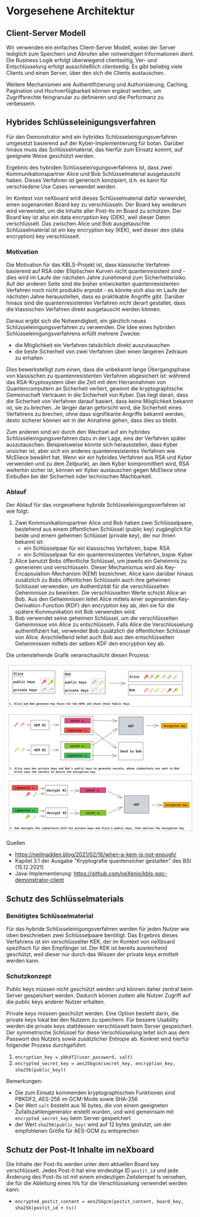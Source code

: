# Vorgesehene Architektur

## Client-Server Modell

Wir verwenden ein einfaches Client-Server Modell, wobei der Server lediglich zum Speichern und Abrufen aller notwendigen
Informationen dient. Die Business Logik erfolgt überwiegend clientseitig, Ver- und Entschlüsselung erfolgt ausschließlich
clientseitig. Es gibt beliebig viele Clients und einen Server, über den sich die Clients austauschen.

Weitere Mechanismen wie Authentifizierung und Authorisierung, Caching, Pagination und Hochverfügbarkeit können ergänzt
werden, um Zugriffsrechte feingranular zu definieren und die Performanz zu verbessern.

## Hybrides Schlüsseleinigungsverfahren

Für den Demonstrator wird ein hybrides Schlüsseleinigungsverfahren umgesetzt basierend auf der Kyber-Implementierung für
botan. Darüber hinaus muss das Schlüsselmaterial, das hierfür zum Einsatz kommt, auf geeignete Weise geschützt werden.

Ergebnis des hybriden Schlüsseleinigungsverfahrens ist, dass zwei Kommunikationspartner Alice und Bob Schlüsselmaterial
ausgetauscht haben. Dieses Verfahren ist generisch konzipiert, d.h. es kann für verschiedene Use Cases verwendet werden.

Im Kontext von neXboard wird dieses Schlüsselmaterial dafür verwendet, einen sogenannten Board key zu verschlüsseln. Der
Board key wiederum wird verwendet, um die Inhalte aller Post-Its im Board zu schützen. Der Board key ist also ein data
encryption key (DEK), weil dieser Daten verschlüsselt. Das zwischen Alice und Bob ausgetauschte Schlüsselmaterial ist
ein key encryption key (KEK), weil dieser den (data encryption) key verschlüsselt.

### Motivation

Die Motivation für das KBLS-Projekt ist, dass klassische Verfahren basierend auf RSA oder Elliptischen Kurven nicht
quantenresistent sind - dies wird im Laufe der nächsten Jahre zunehmend zum Sicherheitsrisiko. Auf der anderen Seite
sind die bisher entwickelten quantenresistenten Verfahren noch nicht produktiv erprobt - es könnte sich also im Laufe
der nächsten Jahre herausstellen, dass es praktikable Angriffe gibt. Darüber hinaus sind die quantenresistenten
Verfahren nicht derart gestaltet, dass die klassischen Verfahren direkt ausgetauscht werden können.

Daraus ergibt sich die Notwendigkeit, ein gänzlich neues Schlüsseleinigungsverfahren zu verwenden. Die Idee eines
hybriden Schlüsseleinigungsverfahrens erfüllt mehrere Zwecke:

* die Möglichkeit ein Verfahren tatsächlich direkt auszutauschen
* die beste Sicherheit von zwei Verfahren über einen längeren Zeitraum zu erhalten

Dies bewerkstelligt zum einen, dass die unbekannt lange Übergangsphase von klassischen zu quantenresistenten Verfahren
abgesichert ist: während das RSA-Kryptosystem über die Zeit mit dem Herrannahmen von Quantencomputern an Sicherheit verliert,
gewinnt die kryptographische Gemeinschaft Vertrauen in die Sicherheit von Kyber. Das liegt daran, dass die Sicherheit von
Verfahren darauf basiert, dass keine Möglichkeit bekannt ist, sie zu brechen. Je länger daran geforscht wird, die Sicherheit
eines Verfahrens zu brechen, ohne dass signifikante Angriffe bekannt werden, desto sicherer können wir in der Annahme gehen,
dass dies so bleibt.

Zum anderen sind wir durch den Wechsel auf ein hybrides Schlüsseleinigungsverfahren dazu in der Lage, eins der Verfahren
später auszutauschen. Beispielsweise könnte sich herausstellen, dass Kyber unsicher ist, aber sich ein anderes
quantenresistentes Verfahren wie McEliece bewährt hat. Wenn wir ein hybrides Verfahren aus RSA und Kyber verwenden und
zu dem Zeitpunkt, an dem Kyber kompromittiert wird, RSA weiterhin sicher ist, können wir Kyber austauschen gegen
McEliece ohne Einbußen bei der Sicherheit oder technischen Machbarkeit.

### Ablauf

Der Ablauf für das vorgesehene hybride Schlüsseleinigungsverfahren ist wie folgt:

1. Zwei Kommunikationspartner Alice und Bob haben zwei Schlüsselpaare, bestehend aus einem öffentlichen Schlüssel
   (public key) zugänglich für beide und einem geheimen Schlüssel (private key), der nur ihnen bekannt ist:
   * ein Schlüsselpaar für ein klassisches Verfahren, bspw. RSA
   * ein Schlüsselpaar für ein quantenresistentes Verfahren, bspw. Kyber
2. Alice benutzt Bobs öffentliche Schlüssel, um jeweils ein Geheimnis zu generieren und verschlüsseln. Dieser
   Mechanismus wird als Key-Encapsulation-Mechanism (KEM) bezeichnet. Alice kann darüber hinaus zusätzlich zu Bobs
   öffentlichen Schlüsseln auch ihre geheimen Schlüssel verwenden, um Authentizität für die verschlüsselten Geheimnisse
   zu bewirken. Die verschlüsselten Werte schickt Alice an Bob. Aus den Geheimnissen leitet Alice mittels einer
   sogenannten Key-Derivation-Function (KDF) den encryption key ab, den sie für die spätere Kommunikation mit Bob
   verwenden wird.
3. Bob verwendet seine geheimen Schlüssel, um die verschlüsselten Geheimnisse von Alice zu entschlüsseln. Falls Alice
   die Verschlüsselung authentifiziert hat, verwendet Bob zusätzlich die öffentlichen Schlüssel von Alice. Anschließend
   leitet auch Bob aus den entschlüsselten Geheimnissen mittels der selben KDF den encryption key ab.

Die untenstehende Grafik veranschaulicht diesen Prozess:

![](../images/02-hybrid-encryption.png)

Quellen

* <https://neilmadden.blog/2021/02/16/when-a-kem-is-not-enough/>
* Kapitel 3.1 der Ausgabe "Kryptografie quantensicher gestalten" des BSI (15.12.2021)
* Java-Implementierung: <https://github.com/neXenio/kbls-pqc-demonstrator-client>

## Schutz des Schlüsselmaterials

### Benötigtes Schlüsselmaterial

Für das hybride Schlüsseleinigungsverfahren werden für jeden Nutzer wie oben beschrieben zwei Schlüsselpaare benötigt.
Das Ergebnis dieses Verfahrens ist ein verschlüsselter KEK, der im Kontext von neXboard spezifisch für den Empfänger
ist. Der KEK ist bereits ausreichend geschützt, weil dieser nur durch das Wissen der private keys ermittelt werden kann.

### Schutzkonzept

Public keys müssen nicht geschützt werden und können daher zentral beim Server gespeichert werden. Dadurch können zudem
alle Nutzer Zugriff auf die public keys anderer Nutzer erhalten.

Private keys müssen geschützt werden. Eine Option besteht darin, die private keys lokal bei den Nutzern zu speichern.
Für bessere Usability werden die private keys stattdessen verschlüsselt beim Server gespeichert. Der symmetrische
Schlüssel für diese Verschlüsselung leitet sich aus dem Passwort des Nutzers sowie zusätzlicher Entropie ab. Konkret
wird hierfür folgender Prozess durchgeführt:

1. `encryption_key = pbkdf2(user_password, salt)`
2. `encrypted_secret_key = aes256gcm(secret_key, encryption_key, sha256(public_key))`

Bemerkungen:

* Die zum Einsatz kommenden kryptographischen Funktionen sind PBKDF2, AES-256 im GCM-Mode sowie SHA-256
* Der Wert `salt` besteht aus 16 bytes, die von einem geeigneten Zufallszahlengenerator erstellt wurden, und wird
  gemeinsam mit `encrypted_secret_key` beim Server gespeichert
* der Wert `sha256(public_key)` wird auf 12 bytes gestutzt, um der empfohlenen Größe für AES-GCM zu entsprechen

## Schutz der Post-It Inhalte im neXboard

Die Inhalte der Post-Its werden unter dem aktuellen Board key verschlüsselt. Jedes Post-It hat eine eindeutige ID
`postit_id` und jede Änderung des Post-Its ist mit einem eindeutigen Zeitstempel ts versehen, die für die Ableitung
eines IVs für die Verschlüsselung verwendet werden kann:

* `encrypted_postit_content = aes256gcm(postit_content, board_key, sha256(postit_id + ts))`
